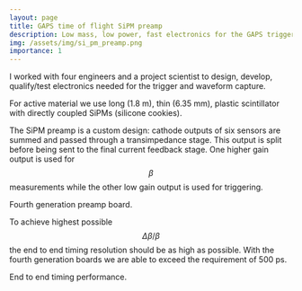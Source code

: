 ```yaml
---
layout: page
title: GAPS time of flight SiPM preamp
description: Low mass, low power, fast electronics for the GAPS trigger
img: /assets/img/si_pm_preamp.png
importance: 1
---
```


I worked with four engineers and a project scientist to design, develop, qualify/test electronics needed for the trigger and waveform capture.

For active material we use long (1.8 m), thin (6.35 mm), plastic scintillator with directly coupled SiPMs (silicone cookies).

The SiPM preamp is a custom design: cathode outputs of six sensors are summed and passed through a transimpedance stage. This output is split before being sent to the final current feedback stage. One higher gain output is used for $$\beta$$ measurements while the other low gain output is used for triggering.

<div class="row">
    <div class="col-sm mt-3 mt-md-0">
        <img class="img-fluid rounded z-depth-1" src="{{ '/assets/img/si_pm_preamp.png' | relative_url }}" alt="" title="SiPM Preamp"/>
    </div>
</div>
<div class="caption">
    Fourth generation preamp board.
</div>

To achieve highest possible $$\Delta \beta / \beta$$ the end to end timing resolution should be as high as possible. With the fourth generation boards we are able to exceed the requirement of 500 ps.

<div class="row">
    <div class="col-sm mt-3 mt-md-0">
        <img class="img-fluid rounded z-depth-1" src="{{ '/assets/img/end_end_timing_histo.png' | relative_url }}" alt="" title="Timing performance"/>
    </div>
</div>
<div class="caption">
    End to end timing performance.
</div>
